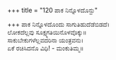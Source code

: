 +++
title = "120 ಪಾಕ ನಿನ್ನೊಳದೊನ್ದು"

+++
ಪಾಕ ನಿನ್ನೊಳದೊಂದು ಸಾಗುತಿಹುದೆಡೆಬಿಡದೆ।  
ಲೋಕದೆಲ್ಲವು ಸೂಕ್ಷ್ಮಗತಿಯಿನೊಳವೊಕ್ಕು॥  
ಸಾಕುಬೇಕುಗಳೆಲ್ಲವದರಿನಾ ಯಂತ್ರವನು।  
ಏಕೆ ರಚಿಸಿದನೊ ವಿಧಿ! - ಮಂಕುತಿಮ್ಮ॥  
